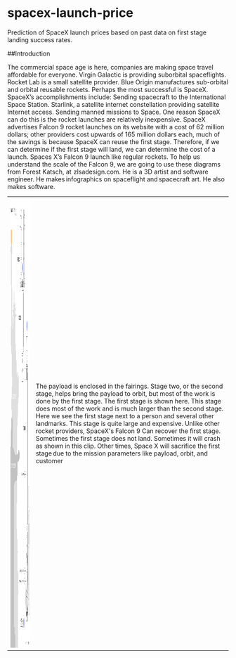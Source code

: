 # spacex-launch-price
Prediction of SpaceX launch prices based on past data on first stage landing success rates.

##Introduction

The commercial space age is here, companies are making space travel affordable for everyone. Virgin Galactic is providing suborbital spaceflights. Rocket Lab is a small satellite provider. Blue Origin manufactures sub-orbital and orbital
reusable rockets. Perhaps the most successful is SpaceX. SpaceX’s accomplishments include: Sending spacecraft to the International Space Station. Starlink, a satellite internet constellation providing satellite Internet access. Sending manned missions to Space. One reason SpaceX can do this is the rocket launches are relatively inexpensive. SpaceX advertises Falcon 9 rocket launches on its website with a cost of 62 million dollars; other providers cost upwards of 165 million
dollars each, much of the savings is because SpaceX can reuse the first stage. Therefore, if we can determine if the first
stage will land, we can determine the cost of a launch. Spaces X’s Falcon 9 launch like regular rockets. To help us understand the scale of the Falcon
9, we are going to use these diagrams from Forest Katsch, at  zlsadesign.com. He is a 3D artist and software engineer. He
makes infographics on spaceflight and spacecraft art. He also makes software. 

<p align="center">
  <table>
    <tr>
      <td><img src="images/spacex-falcon9-scale-tall.png" alt="falcon9_scale" style="width:512px;height:1024px;"></td>
      <td valign="middle">The payload is enclosed in the fairings. Stage two, or the second stage, helps bring
the payload to orbit, but most of the work is done by the first stage. The first stage is shown here. This stage does most of the work and is much
larger than the second stage. Here we see the first stage next to a person and several other landmarks. This stage is quite large and expensive. Unlike other rocket providers, SpaceX's Falcon
9 Can recover the first stage. Sometimes the first stage does not land. Sometimes it will crash as shown in this clip. Other times, Space X will sacrifice the first stage due to the mission parameters like payload, orbit, and customer</td>
    </tr>
  </table>
</p>



